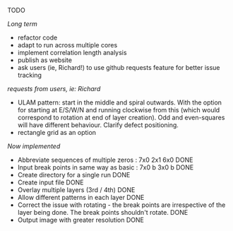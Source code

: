 TODO


*Long term*
- refactor code
- adapt to run across multiple cores
- implement correlation length analysis
- publish as website
- ask users (ie, Richard!) to use github requests feature for better issue tracking

*requests from users, ie: Richard*
- ULAM pattern: start in the middle and spiral outwards. With the option for starting at E/S/W/N and running clockwise from this (which would correspond to rotation at end of layer creation). Odd and even-squares will have different behaviour. Clarify defect positioning.
 - rectangle grid as an option

*Now implemented*
- Abbreviate sequences of multiple zeros : 7x0 2x1 6x0  DONE
- Input break points in same way as basic : 7x0 b 3x0 b DONE
- Create directory for a single run DONE
- Create input file DONE
- Overlay multiple layers (3rd / 4th) DONE
- Allow different patterns in each layer DONE
- Correct the issue with rotating - the break points are irrespective of the layer being done. The break points shouldn't rotate. DONE
- Output image with greater resolution  DONE 
